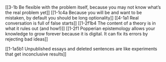 [[3-1b Be flexible with the problem itself, because you may not know what’s the real problem yet]]
[[1-1c4a Because you will be and want to be mistaken, by default you should be long optionality]]
[[4-1a1 Real conversation is full of false starts]]
[[1-2f1b4 The content of a theory is in what it rules out (and how!)]]
	[[1-2f1 Popperian epistemology allows your knowledge to grow forever because it is digital. It can fix its errors by rejecting bad ideas]]

[[1-1a5b1 Unpublished essays and deleted sentences are like experiments that get inconclusive results]]
